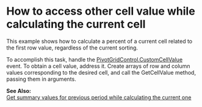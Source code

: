 # How to access other cell value while calculating the current cell


<p>This example shows how to calculate a percent of a current cell related to the first row value, regardless of the current sorting.</p>
<p>To accomplish this task, handle the <a href="http://documentation.devexpress.com/#WindowsForms/DevExpressXtraPivotGridPivotGridControl_CustomCellValuetopic">PivotGridControl.CustomCellValue</a> event. To obtain a cell value, address it. Create arrays of row and column values corresponding to the desired cell, and call the GetCellValue method, passing them in arguments.</p>
<p><strong>See Also:</strong><br /> <a href="https://www.devexpress.com/Support/Center/p/E2125">Get summary values for previous period while calculating the current one</a></p>

<br/>


